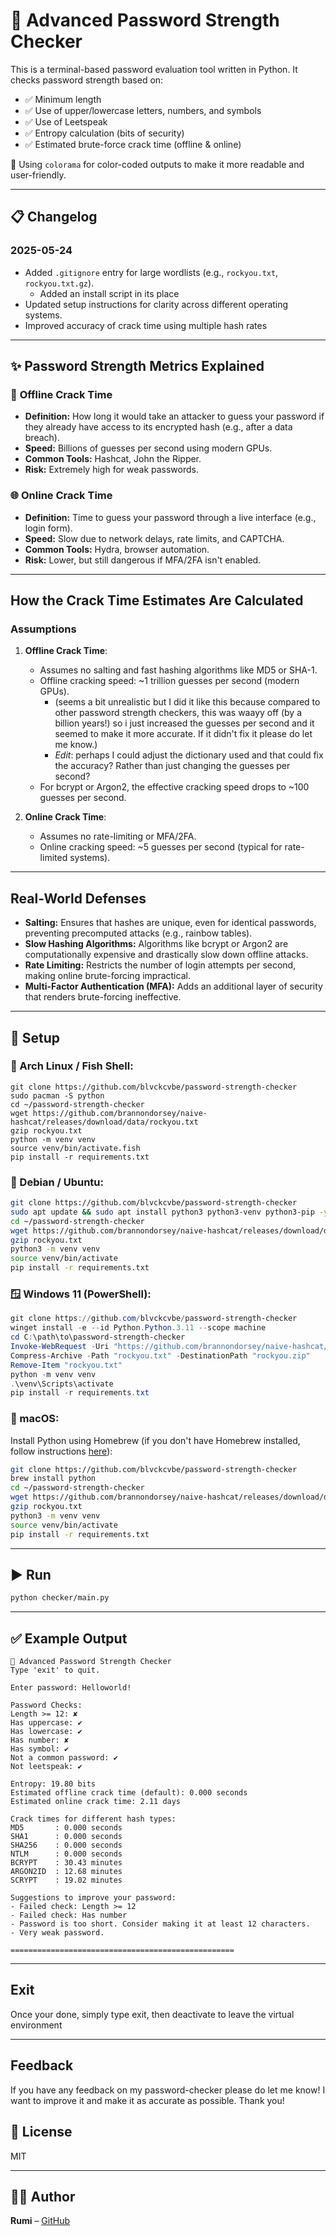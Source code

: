# 🔐 Advanced Password Strength Checker

This is a terminal-based password evaluation tool written in Python. It checks password strength based on:

- ✅ Minimum length
- ✅ Use of upper/lowercase letters, numbers, and symbols
- ✅ Use of Leetspeak
- ✅ Entropy calculation (bits of security)
- ✅ Estimated brute-force crack time (offline & online)
  
🎨 Using `colorama` for color-coded outputs to make it more readable and user-friendly.

---

## 📋 Changelog

### 2025-05-24
- Added `.gitignore` entry for large wordlists (e.g., `rockyou.txt`, `rockyou.txt.gz`).
  - Added an install script in its place
- Updated setup instructions for clarity across different operating systems.
- Improved accuracy of crack time using multiple hash rates
---

## ✨ Password Strength Metrics Explained

### 🔐 **Offline Crack Time**
- **Definition:** How long it would take an attacker to guess your password if they already have access to its encrypted hash (e.g., after a data breach).
- **Speed:** Billions of guesses per second using modern GPUs.
- **Common Tools:** Hashcat, John the Ripper.
- **Risk:** Extremely high for weak passwords.

### 🌐 **Online Crack Time**
- **Definition:** Time to guess your password through a live interface (e.g., login form).
- **Speed:** Slow due to network delays, rate limits, and CAPTCHA.
- **Common Tools:** Hydra, browser automation.
- **Risk:** Lower, but still dangerous if MFA/2FA isn't enabled.

---

## How the Crack Time Estimates Are Calculated

### Assumptions
1. **Offline Crack Time**:
   - Assumes no salting and fast hashing algorithms like MD5 or SHA-1.
   - Offline cracking speed: ~1 trillion guesses per second (modern GPUs).
       - (seems a bit unrealistic but I did it like this because compared to other password strength checkers, this was waayy off (by a billion years!)
        so i just increased the guesses per second and it seemed to make it more accurate. If it didn't fix it please do let me know.)
       - *Edit*: perhaps I could adjust the dictionary used and that could fix the accuracy? Rather than just changing the guesses per second? 
   - For bcrypt or Argon2, the effective cracking speed drops to ~100 guesses per second.

2. **Online Crack Time**:
   - Assumes no rate-limiting or MFA/2FA.
   - Online cracking speed: ~5 guesses per second (typical for rate-limited systems).

---

## Real-World Defenses
- **Salting:** Ensures that hashes are unique, even for identical passwords, preventing precomputed attacks (e.g., rainbow tables).
- **Slow Hashing Algorithms:** Algorithms like bcrypt or Argon2 are computationally expensive and drastically slow down offline attacks.
- **Rate Limiting:** Restricts the number of login attempts per second, making online brute-forcing impractical.
- **Multi-Factor Authentication (MFA):** Adds an additional layer of security that renders brute-forcing ineffective.

---

## 🚀 Setup

### 🐧 Arch Linux / Fish Shell:
```fish
git clone https://github.com/blvckcvbe/password-strength-checker
sudo pacman -S python
cd ~/password-strength-checker
wget https://github.com/brannondorsey/naive-hashcat/releases/download/data/rockyou.txt
gzip rockyou.txt
python -m venv venv
source venv/bin/activate.fish
pip install -r requirements.txt
```

### 🐧 Debian / Ubuntu:
```bash
git clone https://github.com/blvckcvbe/password-strength-checker
sudo apt update && sudo apt install python3 python3-venv python3-pip -y
cd ~/password-strength-checker
wget https://github.com/brannondorsey/naive-hashcat/releases/download/data/rockyou.txt
gzip rockyou.txt
python3 -m venv venv
source venv/bin/activate
pip install -r requirements.txt
```

### 🪟 Windows 11 (PowerShell):
```powershell
git clone https://github.com/blvckcvbe/password-strength-checker
winget install -e --id Python.Python.3.11 --scope machine
cd C:\path\to\password-strength-checker
Invoke-WebRequest -Uri "https://github.com/brannondorsey/naive-hashcat/releases/download/data/rockyou.txt" -OutFile "rockyou.txt"
Compress-Archive -Path "rockyou.txt" -DestinationPath "rockyou.zip"
Remove-Item "rockyou.txt"
python -m venv venv
.\venv\Scripts\activate
pip install -r requirements.txt
```

### 🍎 macOS:
Install Python using Homebrew (if you don't have Homebrew installed, follow instructions [here](https://brew.sh/)):
```bash
git clone https://github.com/blvckcvbe/password-strength-checker
brew install python
cd ~/password-strength-checker
wget https://github.com/brannondorsey/naive-hashcat/releases/download/data/rockyou.txt
gzip rockyou.txt
python3 -m venv venv
source venv/bin/activate
pip install -r requirements.txt
```

---

## ▶️ Run

```bash
python checker/main.py
```

---

## ✅ Example Output
```
🔐 Advanced Password Strength Checker
Type 'exit' to quit.

Enter password: Helloworld!

Password Checks:
Length >= 12: ✘
Has uppercase: ✔
Has lowercase: ✔
Has number: ✘
Has symbol: ✔
Not a common password: ✔
Not leetspeak: ✔

Entropy: 19.80 bits
Estimated offline crack time (default): 0.000 seconds
Estimated online crack time: 2.11 days

Crack times for different hash types:
MD5       : 0.000 seconds
SHA1      : 0.000 seconds
SHA256    : 0.000 seconds
NTLM      : 0.000 seconds
BCRYPT    : 30.43 minutes
ARGON2ID  : 12.68 minutes
SCRYPT    : 19.02 minutes

Suggestions to improve your password:
- Failed check: Length >= 12
- Failed check: Has number
- Password is too short. Consider making it at least 12 characters.
- Very weak password.

==================================================
```

---

## Exit
Once your done, simply type exit, then deactivate to leave the virtual environment

---

## Feedback
If you have any feedback on my password-checker please do let me know! I want to improve it and make it as accurate as possible. Thank you!

## 📂 License
MIT

---

## 🙋‍♂️ Author
**Rumi** – [GitHub](https://github.com/blvckcvbe)
